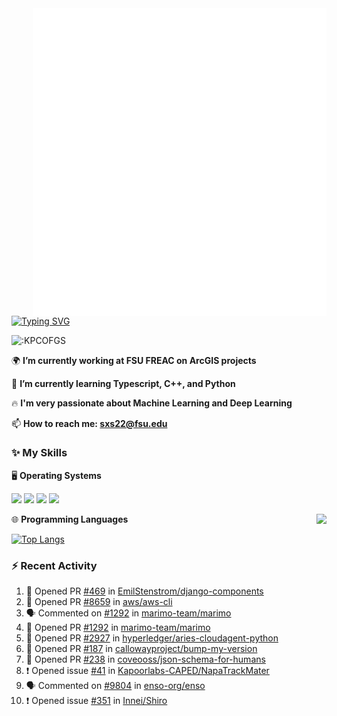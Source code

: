 <img align="right" width="470" src="github-metrics.svg">

[![Typing SVG](https://readme-typing-svg.herokuapp.com?duration=2500&vCenter=true&width=200&height=40&lines=Hello+World+👋)](https://git.io/typing-svg)

<img src="https://count.getloli.com/get/@:KPCOFGS" alt=":KPCOFGS" />

🌍 **I’m currently working at FSU FREAC on ArcGIS projects**

🌱 **I’m currently learning Typescript, C++, and Python**

🔥 **I'm very passionate about Machine Learning and Deep Learning**

📫 **How to reach me: sxs22@fsu.edu**

### ✨ **My Skills**

🖥️ **Operating Systems**

[![](https://img.shields.io/badge/-Linux-4fc08d?style=flat-square&logo=Linux&logoColor=fff)](https://www.linuxfoundation.org/)
[![](https://img.shields.io/badge/LinuxMint-47A248?style=flat-square&logo=linuxmint&logoColor=fff)](https://linuxmint.com/)
[![](https://img.shields.io/badge/Windows11-0078d6?style=flat-square&logo=windows&logoColor=fff)](https://www.microsoft.com/software-download/windows11)
[![](https://img.shields.io/badge/Ubuntu-E95420?style=flat-square&logo=ubuntu&logoColor=white)](https://ubuntu.com/download)

<a>
    <img align="right" src="https://github-readme-stats.vercel.app/api?username=KPCOFGS&theme=tokyonight&show_icons=true&show=reviews,prs_merged,prs_merged_percentage">
</a>

🌐 **Programming Languages**

[![Top Langs](https://github-readme-stats.vercel.app/api/top-langs/?username=KPCOFGS&theme=tokyonight)](https://github.com/anuraghazra/github-readme-stats)

### ⚡ **Recent Activity**
<!--START_SECTION:activity-->
1. 💪 Opened PR [#469](https://github.com/EmilStenstrom/django-components/pull/469) in [EmilStenstrom/django-components](https://github.com/EmilStenstrom/django-components)
2. 💪 Opened PR [#8659](https://github.com/aws/aws-cli/pull/8659) in [aws/aws-cli](https://github.com/aws/aws-cli)
3. 🗣 Commented on [#1292](https://github.com/marimo-team/marimo/pull/1292#issuecomment-2089030035) in [marimo-team/marimo](https://github.com/marimo-team/marimo)
4. 💪 Opened PR [#1292](https://github.com/marimo-team/marimo/pull/1292) in [marimo-team/marimo](https://github.com/marimo-team/marimo)
5. 💪 Opened PR [#2927](https://github.com/hyperledger/aries-cloudagent-python/pull/2927) in [hyperledger/aries-cloudagent-python](https://github.com/hyperledger/aries-cloudagent-python)
6. 💪 Opened PR [#187](https://github.com/callowayproject/bump-my-version/pull/187) in [callowayproject/bump-my-version](https://github.com/callowayproject/bump-my-version)
7. 💪 Opened PR [#238](https://github.com/coveooss/json-schema-for-humans/pull/238) in [coveooss/json-schema-for-humans](https://github.com/coveooss/json-schema-for-humans)
8. ❗ Opened issue [#41](https://github.com/Kapoorlabs-CAPED/NapaTrackMater/issues/41) in [Kapoorlabs-CAPED/NapaTrackMater](https://github.com/Kapoorlabs-CAPED/NapaTrackMater)
9. 🗣 Commented on [#9804](https://github.com/enso-org/enso/pull/9804#issuecomment-2088289767) in [enso-org/enso](https://github.com/enso-org/enso)
10. ❗ Opened issue [#351](https://github.com/Innei/Shiro/issues/351) in [Innei/Shiro](https://github.com/Innei/Shiro)
<!--END_SECTION:activity-->
